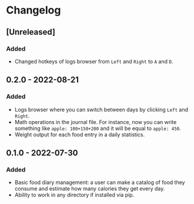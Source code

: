 # Changelog

## [Unreleased]

### Added

* Changed hotkeys of logs browser from `Left` and `Right` to `A` and `D`.

## 0.2.0 - 2022-08-21

### Added

* Logs browser where you can switch between days by clicking `Left` and `Right`. 
* Math operations in the journal file. For instance, now you can write something like `apple: 100+150+200` and it will be equal to `apple: 450`.
* Weight output for each food entry in a daily statistics.

## 0.1.0 - 2022-07-30

### Added

* Basic food diary management: a user can make a catalog of food they consume and estimate how many calories they get every day.
* Ability to work in any directory if installed via pip.